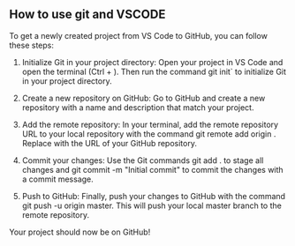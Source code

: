 ## How to use git and VSCODE

To get a newly created project from VS Code to GitHub, you can follow these steps:

1. Initialize Git in your project directory: Open your project in VS Code and open the terminal (Ctrl + ). Then run the command git init` to initialize Git in your project directory.

2. Create a new repository on GitHub: Go to GitHub and create a new repository with a name and description that match your project.

3. Add the remote repository: In your terminal, add the remote repository URL to your local repository with the command git remote add origin <remote repository URL>. Replace <remote repository URL> with the URL of your GitHub repository.

4. Commit your changes: Use the Git commands git add . to stage all changes and git commit -m "Initial commit" to commit the changes with a commit message.

5. Push to GitHub: Finally, push your changes to GitHub with the command git push -u origin master. This will push your local master branch to the remote repository.

Your project should now be on GitHub!